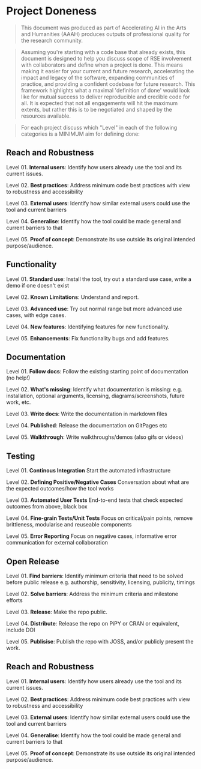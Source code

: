 # Project Doneness

> This document was produced as part of Accelerating AI in the Arts and Humanities (AAAH) produces outputs of professional quality for the research community. 

> Assuming you're starting with a code base that already exists, this document is designed to help you discuss scope of RSE involvement 
> with collaborators and define when a project is done. 
> This means making it easier for your current and future research, accelerating the impact and legacy of the software, 
> expanding communities of practice, and providing a confident codebase for future research. 
> This framework highlights what a maximal 'definition of done' would look like for mutual success to deliver reproducible and 
> credible code for all. It is expected that not all engagements will hit the maximum extents, but rather this is to be negotiated 
> and shaped by the resources available.
> 

>For each project discuss which "Level" in each of the following categories is a MINIMUM aim for defining done:


## Reach and Robustness

Level 01. **Internal users**: Identify how users already use the tool and its current issues.

Level 02. **Best practices**: Address minimum code best practices with view to robustness and accessibility

Level 03. **External users**: Identify how similar external users could use the tool and current barriers

Level 04. **Generalise**: Identify how the tool could be made general and current barriers to that

Level 05. **Proof of concept**: Demonstrate its use outside its original intended purpose/audience. 


## Functionality

Level 01. **Standard use**: Install the tool, try out a standard use case, write a demo if one doesn't exist

Level 02. **Known Limitations**: Understand and report. 

Level 03. **Advanced use**: Try out normal range but more advanced use cases, with edge cases. 

Level 04. **New features**: Identifying features for new functionality.

Level 05. **Enhancements**: Fix functionality bugs and add features.



## Documentation

Level 01. **Follow docs**: Follow the existing starting point of documentation (no help!)

Level 02. **What's missing**: Identify what documentation is missing: e.g. installation, optional arguments, licensing, diagrams/screenshots, future work, etc. 

Level 03. **Write docs**: Write the documentation in markdown files

Level 04. **Published**: Release the documentation on GitPages etc

Level 05. **Walkthrough**: Write walkthroughs/demos (also gifs or videos)

## Testing


Level 01. **Continous Integration** Start the automated infrastructure

Level 02. **Defining Positive/Negative Cases** Conversation about what are the expected outcomes/how the tool works

Level 03. **Automated User Tests** End-to-end tests that check expected outcomes from above, black box

Level 04. **Fine-grain Tests/Unit Tests** Focus on critical/pain points, remove brittleness, modularise and reuseable components 

Level 05. **Error Reporting** Focus on negative cases, informative error communication for external collaboration

## Open Release


Level 01. **Find barriers**: Identify minimum criteria that need to be solved before public release e.g. authorship, sensitivity, licensing, publicity, timings

Level 02. **Solve barriers**: Address the minimum criteria and milestone efforts

Level 03. **Release**: Make the repo public.

Level 04. **Distribute**: Release the repo on PiPY or CRAN or equivalent, include DOI

Level 05. **Publisise**: Publish the repo with JOSS, and/or publicly present the work. 


## Reach and Robustness

Level 01. **Internal users**: Identify how users already use the tool and its current issues.

Level 02. **Best practices**: Address minimum code best practices with view to robustness and accessibility

Level 03. **External users**: Identify how similar external users could use the tool and current barriers

Level 04. **Generalise**: Identify how the tool could be made general and current barriers to that

Level 05. **Proof of concept**: Demonstrate its use outside its original intended purpose/audience. 


